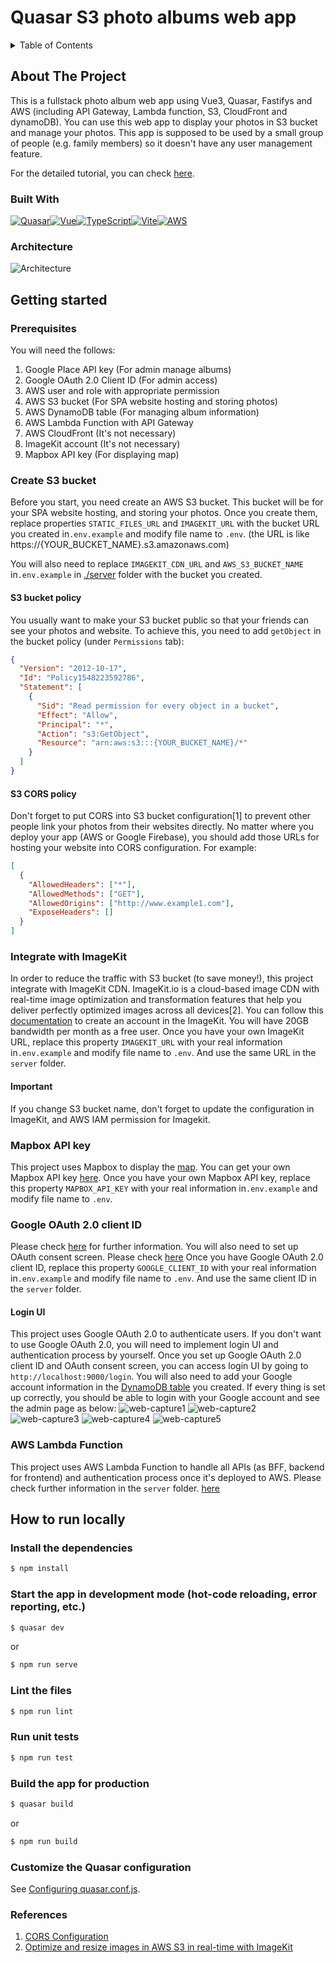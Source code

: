 # Quasar S3 photo albums web app

<!-- TABLE OF CONTENTS -->
<details>
  <summary>Table of Contents</summary>
  <ol>
    <li>
      <a href="#about-the-project">About The Project</a>
      <ul>
        <li><a href="#built-with">Built With</a></li>
        <li><a href="#architecture">Architecture</a></li>
      </ul>
    </li>
    <li>
      <a href="#getting-started">Getting Started</a>
      <ul>
        <li><a href="#prerequisites">Prerequisites</a></li>
        <li><a href="#create-s3-bucket">Create S3 bucket</a></li>
          <ul>
            <li><a href="#s3-bucket-policy">S3 bucket policy</a></li>
            <li><a href="#s3-cors-policy">S3 CORS policy</a></li>
          </ul>
        <li><a href="#integrate-with-imagekit">Integrate with ImageKit</a></li>
        <li><a href="#mapbox-api-key">Mapbox API key</a></li>
        <li><a href="#aws-lambda-function">AWS Lambda Function</a></li>
      </ul>
    </li>
    <li>
      <a href="#how-to-run-locally">How to run locally</a>
    </li>
  </ol>
</details>

## About The Project

This is a fullstack photo album web app using Vue3, Quasar, Fastifys and AWS (including API Gateway, Lambda
function, S3, CloudFront and dynamoDB). You can use this web app to display your photos in S3 bucket and manage your photos. This app
is supposed to be used by a small group of people (e.g. family members) so it doesn't have any user management feature.

For the detailed tutorial, you can check [here](https://dev.to/laurenceho/a-fullstack-vuejs-photo-album-app-part-1-2bgd).

### Built With

[![Quasar][quasar]][quasar-url][![Vue][Vue.js]][Vue-url][![TypeScript][typescript]][type-url][![Vite][vite]][vite-url][![AWS][aws]][aws-url]

### Architecture

![Architecture](doc-images/AWS-Architecture.png)

## Getting started

### Prerequisites

You will need the follows:

1. Google Place API key (For admin manage albums)
2. Google OAuth 2.0 Client ID (For admin access)
3. AWS user and role with appropriate permission
4. AWS S3 bucket (For SPA website hosting and storing photos)
5. AWS DynamoDB table (For managing album information)
6. AWS Lambda Function with API Gateway
7. AWS CloudFront (It's not necessary)
8. ImageKit account (It's not necessary)
9. Mapbox API key (For displaying map)

### Create S3 bucket

Before you start, you need create an AWS S3 bucket. This bucket will be for your SPA website hosting, and storing your photos.
Once you create them, replace properties `STATIC_FILES_URL` and `IMAGEKIT_URL` with the bucket URL you created in`.env.example`
and modify file name to `.env`. (the URL is like https://{YOUR_BUCKET_NAME}.s3.amazonaws.com)

You will also need to replace `IMAGEKIT_CDN_URL` and `AWS_S3_BUCKET_NAME` in`.env.example` in [./server](./lambda) folder
with the bucket you created.

#### S3 bucket policy

You usually want to make your S3 bucket public so that your friends can see your photos and website. To achieve this,
you need to add `getObject` in the bucket policy (under `Permissions` tab):

```json
{
  "Version": "2012-10-17",
  "Id": "Policy1548223592786",
  "Statement": [
    {
      "Sid": "Read permission for every object in a bucket",
      "Effect": "Allow",
      "Principal": "*",
      "Action": "s3:GetObject",
      "Resource": "arn:aws:s3:::{YOUR_BUCKET_NAME}/*"
    }
  ]
}
```

#### S3 CORS policy

Don't forget to put CORS into S3 bucket configuration[1] to prevent other people link your photos from their websites directly.
No matter where you deploy your app (AWS or Google Firebase), you should add those URLs for hosting your website into CORS configuration.
For example:

```json
[
  {
    "AllowedHeaders": ["*"],
    "AllowedMethods": ["GET"],
    "AllowedOrigins": ["http://www.example1.com"],
    "ExposeHeaders": []
  }
]
```

### Integrate with ImageKit

In order to reduce the traffic with S3 bucket (to save money!), this project integrate with ImageKit CDN. ImageKit.io
is a cloud-based image CDN with real-time image optimization and transformation features that help you deliver perfectly
optimized images across all devices[2]. You can follow this [documentation](https://imagekit.io/blog/image-optimization-resize-aws-s3-imagekit/)
to create an account in the ImageKit. You will have 20GB bandwidth per month as a free user. Once you have your own ImageKit
URL, replace this property `IMAGEKIT_URL` with your real information in`.env.example` and modify file name to `.env`. And
use the same URL in the `server` folder.

#### Important

If you change S3 bucket name, don't forget to update the configuration in ImageKit, and AWS IAM permission for Imagekit.

### Mapbox API key

This project uses Mapbox to display the [map](http://demo-quasar-photo-albums.s3-website-us-east-1.amazonaws.com/map). You can get your own Mapbox API key [here](https://account.mapbox.com/auth/signup/).
Once you have your own Mapbox API key, replace this property `MAPBOX_API_KEY` with your real information in`.env.example`
and modify file name to `.env`.

### Google OAuth 2.0 client ID

Please check [here](https://developers.google.com/identity/protocols/oauth2) for further information. You will also need
to set up OAuth consent screen. Please check [here](https://developers.google.com/identity/protocols/oauth2/openid-connect#consent-screen)
Once you have Google OAuth 2.0 client ID, replace this property `GOOGLE_CLIENT_ID` with your real information in`.env.example`
and modify file name to `.env`. And use the same client ID in the `server` folder.

#### Login UI

This project uses Google OAuth 2.0 to authenticate users. If you don't want to use Google OAuth 2.0, you will need to
implement login UI and authentication process by yourself. Once you set up Google OAuth 2.0 client ID and OAuth consent
screen, you can access login UI by going to `http://localhost:9000/login`. You will also need to add your Google account
information in the [DynamoDB table](server/README.md#aws-dynamodb) you created. If every thing is set up correctly, you should be able to login
with your Google account and see the admin page as below:
![web-capture1](doc-images/Web_capture_1.jpeg)
![web-capture2](doc-images/Web_capture_2.jpeg)
![web-capture3](doc-images/Web_capture_3.jpeg)
![web-capture4](doc-images/Web_capture_4.jpeg)
![web-capture5](doc-images/Web_capture_5.jpeg)

### AWS Lambda Function

This project uses AWS Lambda Function to handle all APIs (as BFF, backend for frontend) and authentication process
once it's deployed to AWS. Please check further information in the `server` folder. [here](server/README.md)

## How to run locally

### Install the dependencies

```bash
$ npm install
```

### Start the app in development mode (hot-code reloading, error reporting, etc.)

```bash
$ quasar dev
```

or

```bash
$ npm run serve
```

### Lint the files

```bash
$ npm run lint
```

### Run unit tests

```bash
$ npm run test
```

### Build the app for production

```bash
$ quasar build
```

or

```bash
$ npm run build
```

### Customize the Quasar configuration

See [Configuring quasar.conf.js](https://v2.quasar.dev/quasar-cli/quasar-conf-js).

### References

1. [CORS Configuration](https://docs.aws.amazon.com/AmazonS3/latest/userguide/ManageCorsUsing.html)
2. [Optimize and resize images in AWS S3 in real-time with ImageKit](https://imagekit.io/blog/image-optimization-resize-aws-s3-imagekit/)

<!-- MARKDOWN LINKS & IMAGES -->

[Vue.js]: https://img.shields.io/badge/Vue%20js-35495E?style=for-the-badge&logo=vuedotjs&logoColor=4FC08D
[Vue-url]: https://vuejs.org/
[aws]: https://img.shields.io/badge/Amazon_AWS-FF9900?style=for-the-badge&logo=amazonaws&logoColor=white
[aws-url]: https://aws.amazon.com/
[quasar]: https://img.shields.io/badge/Quasar-1976D2?style=for-the-badge&logo=quasar&logoColor=white
[quasar-url]: https://quasar.dev/
[typescript]: https://img.shields.io/badge/TypeScript-007ACC?style=for-the-badge&logo=typescript&logoColor=white
[type-url]: https://www.typescriptlang.org/
[vite]: https://img.shields.io/badge/Vite-B73BFE?style=for-the-badge&logo=vite&logoColor=FFD62E
[vite-url]: https://vitejs.dev/
